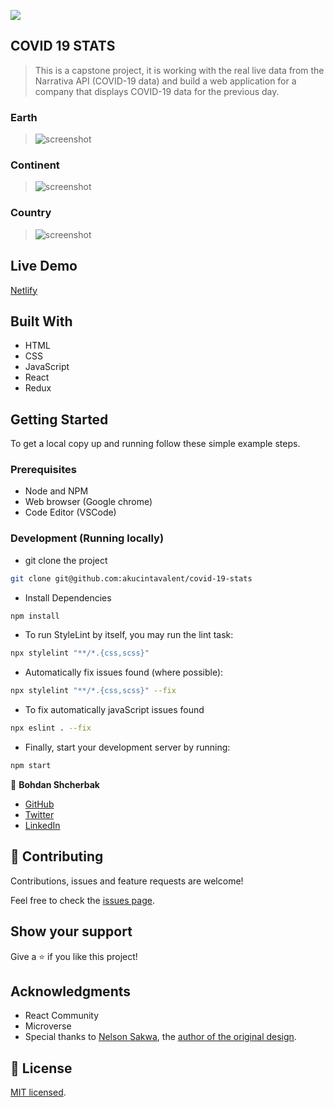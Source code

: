 ![](https://img.shields.io/badge/Microverse-blueviolet)

## COVID 19 STATS

> This is a capstone project, it is working with the real live data from the Narrativa API (COVID-19 data) and build a web application for a company that displays COVID-19 data for the previous day.

### Earth
 >![screenshot](./screenshots/earth.png)
### Continent
 >![screenshot](./screenshots/continent.png)
### Country
 >![screenshot](./screenshots/country.png)

## Live Demo

[Netlify](https://keen-wright-b70cfc.netlify.app/)

## Built With

- HTML
- CSS 
- JavaScript 
- React
- Redux

## Getting Started

To get a local copy up and running follow these simple example steps.

### Prerequisites

- Node and NPM
- Web browser (Google chrome)
- Code Editor (VSCode)

### Development (Running locally)

- git clone the project

```bash 
git clone git@github.com:akucintavalent/covid-19-stats
```

- Install Dependencies

```bash
npm install
```

- To run StyleLint by itself, you may run the lint task:

```bash
npx stylelint "**/*.{css,scss}"
```

- Automatically fix issues found (where possible):

```bash
npx stylelint "**/*.{css,scss}" --fix
```
- To fix automatically javaScript issues found
```bash
npx eslint . --fix
```

- Finally, start your development server by running:

```bash
npm start
```

👤 **Bohdan Shcherbak**

- [GitHub](https://github.com/akucintavalent)
- [Twitter](https://twitter.com/ibodi828)
- [LinkedIn](https://www.linkedin.com/in/bohdan-shcherbak/)

## 🤝 Contributing

Contributions, issues and feature requests are welcome!

Feel free to check the [issues page](https://github.com/akucintavalent/covid-19-stats/issues).

## Show your support

Give a ⭐️ if you like this project!

## Acknowledgments

- React Community 
- Microverse
- Special thanks to [Nelson Sakwa](https://www.behance.net/sakwadesignstudio), the [author of the original design](https://www.behance.net/gallery/31579789/Ballhead-App-(Free-PSDs)).

## 📝 License

[MIT licensed]().
